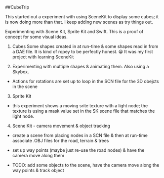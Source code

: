 ##CubeTrip

This started out a experiment with using SceneKit to display some cubes; it is now doing more than that.  I keep adding new scenes as try things out.

Experimenting with Scene Kit, Sprite Kit and Swift. This is a proof of concept for some visual ideas.

1) Cubes 
Some shapes created in at run-time & some shapes read in from a DAE file.  It is kind of ropey to be perfectly honest.  😀  It was my first project with learning SceneKit

2) Experimenting with multiple shapes & animating them.  Also using a Skybox.

* Actions for rotations are set up to loop in the SCN file for the 3D obejcts in the scene


3) Sprite Kit 

* this experiment shows a moving srite texture with a light node; the texture is using a mask value set in the SK scene file that matches the light node.

4) Scene Kit - camera movement & object tracking

* create a scene from placing nodes in a SCN file & then at run-time associate
.OBJ files for the road, terrain & trees

* set up way points (maybe just re-use the road nodes) & have the camera move along them

* TODO: add some objects to the scene, have the camera move along the way points & track object
